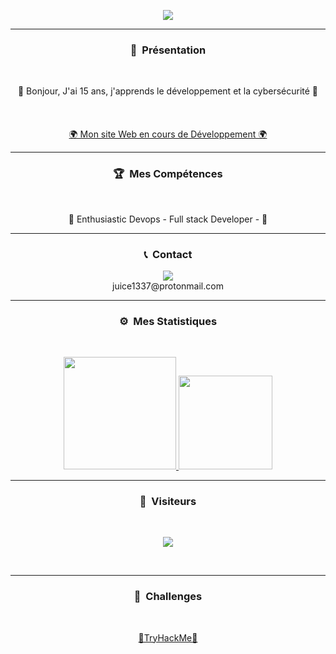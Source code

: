 
<p align = "center">
<img src="https://cdn.discordapp.com/attachments/858079470169489440/859860365054312458/74fabe0ac2588f7f052170708b5136b8.gif">
</p>

-----
### <p align="center">🧠 &nbsp;Présentation</p>
<br>
<p align="center">
  🙂 Bonjour, J'ai 15 ans, j'apprends le développement et la cybersécurité 🙂
  <br>
  <br>
  <br>
  <br>
  <a href="https://frenetik.000webhostapp.com/">🌍 Mon site Web en cours de Développement 🌍</a>
  <br>
</p>

-----
### <p align="center">🏆 &nbsp;Mes Compétences</p>
<br>
<p align="center">
  🐍 Enthusiastic Devops - Full stack Developer - 🐍
  <br>
</p>

-----
### <p align="center">📞 &nbsp;Contact</p>
<p align="center">
  <img src="https://discord.c99.nl/widget/theme-2/852993373710450768.png">
  <br>
  juice1337@protonmail.com
</p>


-----
### <p align="center">⚙️ &nbsp;Mes Statistiques</p>
<br>
<p align="center">
<a href="https://github.com/Negr170">
  <img height="180em" src="https://github-readme-stats-eight-theta.vercel.app/api?username=negr170&show_icons=true&theme=react&include_all_commits=true&locale=fr"/>
  <img height="150em" src="https://github-readme-stats-eight-theta.vercel.app/api/top-langs/?username=negr170&layout=compact&langs_count=8&theme=react&locale=fr"/>
</a>
  
</p>

-----

### <p align="center">👀 &nbsp;Visiteurs</p>
<br>
<p align="center">
  <img src="https://profile-counter.glitch.me/negr170/count.svg" />
</p>
<br>

-----


### <p align="center">🚩 &nbsp;Challenges</p>
<br>
<p align="center">
  <a href="h">🦇TryHackMe🦇</a>
  </p>
  <br>
